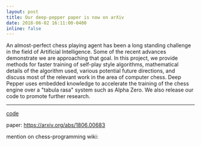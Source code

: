 ```yaml
---
layout: post
title: Our deep-pepper paper is now on arXiv
date: 2018-06-02 16:11:00-0400
inline: false
---
```


An almost-perfect chess playing agent has been a long standing challenge in the field of Artificial Intelligence. Some of the recent advances demonstrate we are approaching that goal. In this project, we provide methods for faster training of self-play style algorithms, mathematical details of the algorithm used, various potential future directions, and discuss most of the relevant work in the area of computer chess. Deep Pepper uses embedded knowledge to accelerate the training of the chess engine over a "tabula rasa" system such as Alpha Zero. We also release our code to promote further research.

***

[code](https://arxiv.org/abs/1806.00683)  

paper: https://arxiv.org/abs/1806.00683

mention on chess-programming wiki: 
